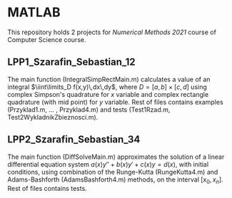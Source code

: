 # MATLAB

This repository holds 2 projects for *Numerical Methods 2021* course of Computer Science course.  

## LPP1_Szarafin_Sebastian_12

  The main function (IntegralSimpRectMain.m) calculates a value of an integral $\iint\limits_D f(x,y)\,dx\,dy$, where $D = [a,b] \times [c,d]$ using complex Simpson's quadrature for $x$ variable and complex rectangle quadrature (with mid point) for $y$ variable.
  Rest of files contains examples (Przyklad1.m, ... , Przyklad4.m) and tests (Test1Rzad.m, Test2WykladnikZbieznosci.m).
  

## LPP2_Szarafin_Sebastian_34

  The main function (DiffSolveMain.m) approximates the solution of a linear differential equation system $a(x)y'' + b(x)y' +c(x)y = d(x)$, with initial conditions, using combination of the Runge-Kutta (RungeKutta4.m) and Adams-Bashforth (AdamsBashforth4.m) methods, on the interval $[x_0, x_n]$.
  Rest of files contains tests.
